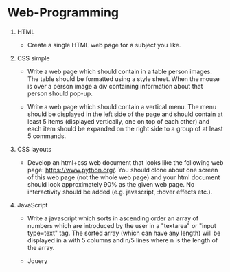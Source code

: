 # Web-Programming

1. HTML
    - Create a single HTML web page for a subject you like.
2. CSS simple
    - Write a web page which should contain in a table person images. The table should be formatted using a style sheet. When the mouse is over a person image a div containing information about that person should pop-up.

    - Write a web page which should contain a vertical menu. The menu should be displayed in the left side of the page and should contain at least 5 items (displayed vertically, one on top of each other) and each item should be expanded on the right side to a group of at least 5 commands.
  
4. CSS layouts 
    - Develop an html+css web document that looks like the following web page: https://www.python.org/. You should clone about one screen of this web page (not the whole web page) and your html document should look approximately 90% as the given web page. No interactivity should be added (e.g. javascript, :hover effects etc.).

5. JavaScript
    - Write a javascript which sorts in ascending order an array of numbers which are introduced by the user in a "textarea" or "input type=text" tag. The sorted array (which can have any length) will be displayed in a <table> with 5 columns and n/5 lines where n is the length of the array.
6. Jquery
